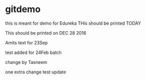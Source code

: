 
# gitdemo
this is meant for demo for Edureka
THis should be printed TODAY

This should be printed on DEC 28 2016

Amits text for 23Sep

test added for 24Feb batch

change by Tasneem

one extra change
test update
